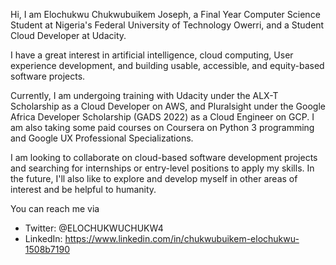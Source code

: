 Hi, I am Elochukwu Chukwubuikem Joseph, a Final Year Computer Science Student at Nigeria's Federal University of Technology Owerri, and a Student Cloud Developer at Udacity.

I have a great interest in artificial intelligence, cloud computing, User experience development, and building usable, accessible, and equity-based software projects.

Currently, I am undergoing training with Udacity under the ALX-T Scholarship as a Cloud Developer on AWS, and Pluralsight under the Google Africa Developer Scholarship (GADS 2022) as a Cloud Engineer on GCP. I am also taking some paid courses on Coursera on Python 3 programming and Google UX Professional Specializations.

I am looking to collaborate on cloud-based software development projects and searching for internships or entry-level positions to apply my skills. In the future, I'll also like to explore and develop myself in other areas of interest and be helpful to humanity.

You can reach me via
- Twitter: @ELOCHUKWUCHUKW4
- LinkedIn: https://www.linkedin.com/in/chukwubuikem-elochukwu-1508b7190

<!---
ELOGOD/ELOGOD is a ✨ special ✨ repository because its `README.md` (this file) appears on your GitHub profile.
You can click the Preview link to take a look at your changes.
--->
